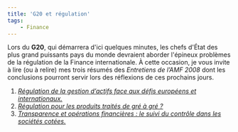 ```yaml
---
title: 'G20 et régulation'
tags:
    - Finance
---
```


Lors du **G20**, qui démarrera d'ici quelques minutes, les chefs d'État des plus grand puissants pays du monde devraient aborder l'épineux problèmes de la régulation de la Finance internationale. À cette occasion, je vous invite à lire (ou à relire) mes trois résumés des _Entretiens de l’AMF 2008_ dont les conclusions pourront servir lors des réflexions de ces prochains jours.

1.  [_Régulation de la gestion d’actifs face aux défis européens et internationaux._](/2008/11/les-entretiens-de-lamf-2008-13-regulation-de-la-gestion-dactifs/)
2.  [_Régulation pour les produits traités de gré à gré&nbsp;?_](/2008/12/les-entretiens-de-lamf-2008-23-regulation-des-produits-traites-de-gre-a-gre/)
3.  [_Transparence et opérations financières&nbsp;: le suivi du contrôle dans les sociétés cotées._](/2008/12/les-entretiens-de-lamf-2008-33-suivi-du-controle-dans-les-societes-cotees/)
